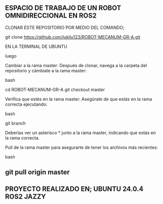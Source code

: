 ESPACIO DE TRABAJO DE UN ROBOT OMNIDIRECCIONAL EN ROS2
------------------------------------------------------

CLONAR ESTE REPOSITORIO POR MEDIO DEL COMANDO;

git clone https://github.com/lukilu123/ROBOT-MECANUM-GR-A.git

EN LA TERMINAL DE UBUNTU

luego

Cambiar a la rama master: Después de clonar, navega a la carpeta del repositorio y cámbiate a la rama master:

bash

cd ROBOT-MECANUM-GR-A
git checkout master

Verifica que estés en la rama master: Asegúrate de que estás en la rama correcta ejecutando:

bash

git branch

Deberías ver un asterisco * junto a la rama master, indicando que estás en la rama correcta.

Pull de la rama master para asegurarte de tener los archivos más recientes:

bash

git pull origin master
----------------------------------------------------
PROYECTO REALIZADO EN;
UBUNTU 24.0.4
ROS2 JAZZY
----------------------------------------------------

